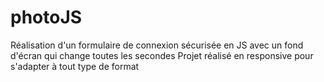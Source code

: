 # photoJS
Réalisation d'un formulaire de connexion sécurisée en JS
avec un fond d'écran qui change toutes les secondes
Projet réalisé en responsive pour s'adapter à tout type de format